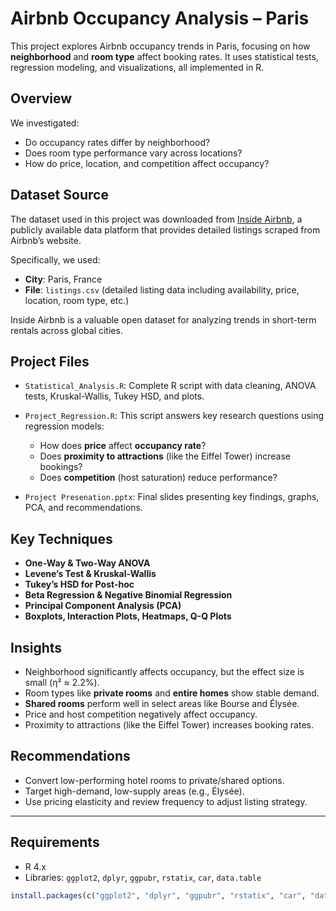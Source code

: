 # Airbnb Occupancy Analysis – Paris
This project explores Airbnb occupancy trends in Paris, focusing on how **neighborhood** and **room type** affect booking rates. It uses statistical tests, regression modeling, and visualizations, all implemented in R.

## Overview
We investigated:
- Do occupancy rates differ by neighborhood?
- Does room type performance vary across locations?
- How do price, location, and competition affect occupancy?

## Dataset Source
The dataset used in this project was downloaded from [Inside Airbnb](https://insideairbnb.com/), a publicly available data platform that provides detailed listings scraped from Airbnb’s website.

Specifically, we used:
- **City**: Paris, France
- **File**: `listings.csv` (detailed listing data including availability, price, location, room type, etc.)

Inside Airbnb is a valuable open dataset for analyzing trends in short-term rentals across global cities.

## Project Files
- `Statistical_Analysis.R`: Complete R script with data cleaning, ANOVA tests, Kruskal-Wallis, Tukey HSD, and plots.

- `Project_Regression.R`: This script answers key research questions using regression models:
  - How does **price** affect **occupancy rate**?
  - Does **proximity to attractions** (like the Eiffel Tower) increase bookings?
  - Does **competition** (host saturation) reduce performance?

- `Project Presenation.pptx`: Final slides presenting key findings, graphs, PCA, and recommendations.

## Key Techniques
- **One-Way & Two-Way ANOVA**
- **Levene’s Test & Kruskal-Wallis**
- **Tukey’s HSD for Post-hoc**
- **Beta Regression & Negative Binomial Regression**
- **Principal Component Analysis (PCA)**
- **Boxplots, Interaction Plots, Heatmaps, Q-Q Plots**

## Insights
- Neighborhood significantly affects occupancy, but the effect size is small (η² ≈ 2.2%).
- Room types like **private rooms** and **entire homes** show stable demand.
- **Shared rooms** perform well in select areas like Bourse and Élysée.
- Price and host competition negatively affect occupancy.
- Proximity to attractions (like the Eiffel Tower) increases booking rates.

## Recommendations
- Convert low-performing hotel rooms to private/shared options.
- Target high-demand, low-supply areas (e.g., Élysée).
- Use pricing elasticity and review frequency to adjust listing strategy.

---

## Requirements
- R 4.x
- Libraries: `ggplot2`, `dplyr`, `ggpubr`, `rstatix`, `car`, `data.table`

```r
install.packages(c("ggplot2", "dplyr", "ggpubr", "rstatix", "car", "data.table"))

